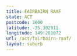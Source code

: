 ```yaml
---
title: FAIRBAIRN RAAF
state: ACT
postcode: 2600
latitude: -35.302911
longitude: 149.201072
url: /act/fairbairn-raaf/
layout: suburb
---
```

